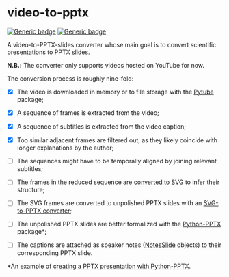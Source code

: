 # video-to-pptx

[![Generic badge](https://img.shields.io/badge/status-alpha-green.svg)](https://shields.io/)
[![Generic badge](https://img.shields.io/badge/python%20%E2%89%A5%203.8-blue.svg)](https://shields.io/)

A video-to-PPTX-slides converter whose main goal is to convert scientific presentations to PPTX slides.

**N.B.:** The converter only supports videos hosted on YouTube for now.

The conversion process is roughly nine-fold:

- [x] The video is downloaded in memory or to file storage with the [Pytube](https://pytube.io/en/latest/index.html) package;
- [x] A sequence of frames is extracted from the video;
- [x] A sequence of subtitles is extracted from the video caption;
- [x] Too similar adjacent frames are filtered out, as they likely coincide with longer explanations by the author;
- [ ] The sequences might have to be temporally aligned by joining relevant subtitles;
- [ ] The frames in the reduced sequence are [converted to SVG](https://github.com/IngJavierR/PngToSvg) to infer their structure;
- [ ] The SVG frames are converted to unpolished PPTX slides with an [SVG-to-PPTX converter](https://github.com/udp/svg-to-pptx);
- [ ] The unpolished PPTX slides are better formalized with the [Python-PPTX](https://python-pptx.readthedocs.io/en/latest/index.html) package*;
- [ ] The captions are attached as speaker notes ([NotesSlide](https://python-pptx.readthedocs.io/en/latest/api/slides.html#notesslide-objects) objects) to their corresponding PPTX slide.


*An example of [creating a PPTX presentation with Python-PPTX](https://towardsdatascience.com/creating-presentations-with-python-3f5737824f61).  

